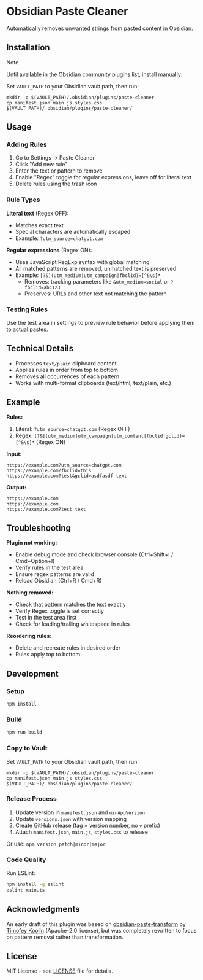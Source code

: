 # Obsidian Paste Cleaner

Automatically removes unwanted strings from pasted content in Obsidian.

## Installation

> [!NOTE]
> Until [available](https://github.com/obsidianmd/obsidian-releases/pull/8137) in the Obsidian community plugins list, install manually:
>
> Set `VAULT_PATH` to your Obsidian vault path, then run:
> ```shell
> mkdir -p $(VAULT_PATH)/.obsidian/plugins/paste-cleaner
> cp manifest.json main.js styles.css $(VAULT_PATH)/.obsidian/plugins/paste-cleaner/
> ```

## Usage

### Adding Rules

1. Go to Settings → Paste Cleaner
2. Click "Add new rule"
3. Enter the text or pattern to remove
4. Enable "Regex" toggle for regular expressions, leave off for literal text
5. Delete rules using the trash icon

### Rule Types

**Literal text** (Regex OFF):
- Matches exact text
- Special characters are automatically escaped
- Example: `?utm_source=chatgpt.com`

**Regular expressions** (Regex ON):
- Uses JavaScript RegExp syntax with global matching
- All matched patterns are removed, unmatched text is preserved
- Example: `[?&](utm_medium|utm_campaign|fbclid)=[^&\s]*`
  - Removes: tracking parameters like `&utm_medium=social` or `?fbclid=abc123`
  - Preserves: URLs and other text not matching the pattern

### Testing Rules

Use the test area in settings to preview rule behavior before applying them to actual pastes.

## Technical Details

- Processes `text/plain` clipboard content
- Applies rules in order from top to bottom
- Removes all occurrences of each pattern
- Works with multi-format clipboards (text/html, text/plain, etc.)

## Example

**Rules:**
1. Literal: `?utm_source=chatgpt.com` (Regex OFF)
2. Regex: `[?&](utm_medium|utm_campaign|utm_content|fbclid|gclid)=[^&\s]*` (Regex ON)

**Input:**
```
https://example.com?utm_source=chatgpt.com
https://example.com?fbclid=this
https://example.com?test&gclid=asdfasdf text
```

**Output:**
```
https://example.com
https://example.com
https://example.com?test text
```

## Troubleshooting

**Plugin not working:**
- Enable debug mode and check browser console (Ctrl+Shift+I / Cmd+Option+I)
- Verify rules in the test area
- Ensure regex patterns are valid
- Reload Obsidian (Ctrl+R / Cmd+R)

**Nothing removed:**
- Check that pattern matches the text exactly
- Verify Regex toggle is set correctly
- Test in the test area first
- Check for leading/trailing whitespace in rules

**Reordering rules:**
- Delete and recreate rules in desired order
- Rules apply top to bottom

## Development

### Setup

```bash
npm install
```

### Build

```bash
npm run build
```

### Copy to Vault

Set `VAULT_PATH` to your Obsidian vault path, then run:
```shell
mkdir -p $(VAULT_PATH)/.obsidian/plugins/paste-cleaner
cp manifest.json main.js styles.css $(VAULT_PATH)/.obsidian/plugins/paste-cleaner/
```

### Release Process

1. Update version in `manifest.json` and `minAppVersion`
2. Update `versions.json` with version mapping
3. Create GitHub release (tag = version number, no `v` prefix)
4. Attach `manifest.json`, `main.js`, `styles.css` to release

Or use: `npm version patch|minor|major`

### Code Quality

Run ESLint:
```bash
npm install -g eslint
eslint main.ts
```

## Acknowledgments

An early draft of this plugin was based on [obsidian-paste-transform](https://github.com/rekby/obsidian-paste-transform) by [Timofey Koolin](https://github.com/rekby) (Apache-2.0 license), but was completely rewritten to focus on pattern removal rather than transformation.

## License

MIT License - see [LICENSE](LICENSE) file for details.
